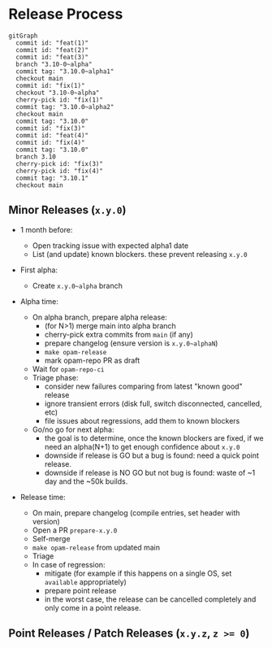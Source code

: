# Release Process

```mermaid
gitGraph
  commit id: "feat(1)"
  commit id: "feat(2)"
  commit id: "feat(3)"
  branch "3.10-0~alpha"
  commit tag: "3.10.0~alpha1"
  checkout main
  commit id: "fix(1)"
  checkout "3.10-0~alpha"
  cherry-pick id: "fix(1)"
  commit tag: "3.10.0~alpha2"
  checkout main
  commit tag: "3.10.0"
  commit id: "fix(3)"
  commit id: "feat(4)"
  commit id: "fix(4)"
  commit tag: "3.10.0"
  branch 3.10
  cherry-pick id: "fix(3)"
  cherry-pick id: "fix(4)"
  commit tag: "3.10.1"
  checkout main
```

## Minor Releases (`x.y.0`)

- 1 month before:
  - Open tracking issue with expected alpha1 date
  - List (and update) known blockers. these prevent releasing `x.y.0`

- First alpha:
  - Create `x.y.0~alpha` branch

- Alpha time:
  - On alpha branch, prepare alpha release:
    - (for N>1) merge main into alpha branch
    - cherry-pick extra commits from `main` (if any)
    - prepare changelog (ensure version is `x.y.0~alphaN`)
    - `make opam-release`
    - mark opam-repo PR as draft
  - Wait for `opam-repo-ci`
  - Triage phase:
    - consider new failures comparing from latest "known good" release
    - ignore transient errors (disk full, switch disconnected, cancelled, etc)
    - file issues about regressions, add them to known blockers
  - Go/no go for next alpha:
    - the goal is to determine, once the known blockers are fixed, if we need
      an alpha(N+1) to get enough confidence about `x.y.0`
    - downside if release is GO but a bug is found: need a quick point release.
    - downside if release is NO GO but not bug is found: waste of ~1 day and
      the ~50k builds.

- Release time:
  - On main, prepare changelog (compile entries, set header with version)
  - Open a PR `prepare-x.y.0`
  - Self-merge
  - `make opam-release` from updated main
  - Triage
  - In case of regression:
    - mitigate (for example if this happens on a single OS, set `available`
      appropriately)
    - prepare point release
    - in the worst case, the release can be cancelled completely and only come
      in a point release.

## Point Releases / Patch Releases (`x.y.z`, `z >= 0`)
